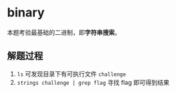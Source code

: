 # binary

本题考验最基础的二进制，即**字符串搜索**。

## 解题过程

1. `ls` 可发现目录下有可执行文件 `challenge`
2. `strings challenge | grep flag` 寻找 flag 即可得到结果

